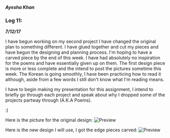 ##### Ayesha Khan


### Log 11:
***7/12/17***

I have begun working on my second project I have changed the original plan to something different. I have glued together and cut my pieces and have begun the designing and planning process. I'm hoping to have a carved piece by the end of this week. 
I have had absolutely no inspiration for the poems and have essentially given up on them. The first design piece is more or less complete and the intend to post the pictures sometime this week.
The Korean is going smoothly, I have been practicing how to read it although, aside from a few words I still don't know what I'm reading means.

I have to begin making my presentation for this assignment, I intend to briefly go through each project and speak about why I dropped some of the projects partway through (A.K.A Poems).

:)

Here is the picture for the original design:
![Preview](https://github.com/AYJACKSON-ICS4U/AyeshaKhan-20-time-project/blob/master/Design%20Project/Project%202%20Progress/20171023_194912.jpg)

Here is the new design I will use, I got the edge pieces carved:
![Preview](https://github.com/AYJACKSON-ICS4U/AyeshaKhan-20-time-project/blob/master/Design%20Project/Project%202%20Progress/20171211_104602.jpg)

